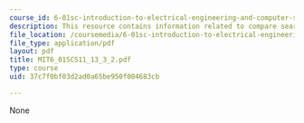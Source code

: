```yaml
---
course_id: 6-01sc-introduction-to-electrical-engineering-and-computer-science-i-spring-2011
description: This resource contains information related to compare searches.
file_location: /coursemedia/6-01sc-introduction-to-electrical-engineering-and-computer-science-i-spring-2011/37c7f0bf03d2ad0a65be950f004683cb_MIT6_01SCS11_13_3_2.pdf
file_type: application/pdf
layout: pdf
title: MIT6_01SCS11_13_3_2.pdf
type: course
uid: 37c7f0bf03d2ad0a65be950f004683cb

---
```

None